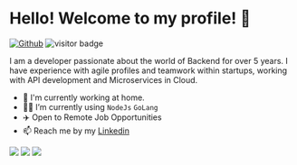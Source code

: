 # Hello! Welcome to my profile! 👋

[![Github](https://img.shields.io/github/followers/vctaragao?label=Follow&style=social)](https://github.com/vctaragao)
<img src="https://visitor-badge.laobi.icu/badge?page_id=vctaragao.vctaragao" alt="visitor badge"/>  

I am a developer passionate about the world of Backend for over 5 years. I have experience with agile profiles and teamwork within startups, working with API development and Microservices in Cloud.

- 🏡 I'm currently working at home.
- 👨‍💻 I’m currently using `NodeJs` `GoLang`
- ✈️ Open to Remote Job Opportunities
- 📫 Reach me by my [Linkedin](https://www.linkedin.com/in/victor-moraes-aragao/)
 
<div> 
  <a href="https://www.instagram.com/vitu.dev/" target="_blank"><img src="https://img.shields.io/badge/-Instagram-%23E4405F?style=for-the-badge&logo=instagram&logoColor=white" target="_blank"></a>
 	<a href="https://www.twitch.tv/vitu_moraes" target="_blank"><img src="https://img.shields.io/badge/Twitch-9146FF?style=for-the-badge&logo=twitch&logoColor=white" target="_blank"></a>
  <a href="https://www.linkedin.com/in/victor-moraes-aragao/" target="_blank"><img src="https://img.shields.io/badge/-LinkedIn-%230077B5?style=for-the-badge&logo=linkedin&logoColor=white" target="_blank"></a> 
</div>
